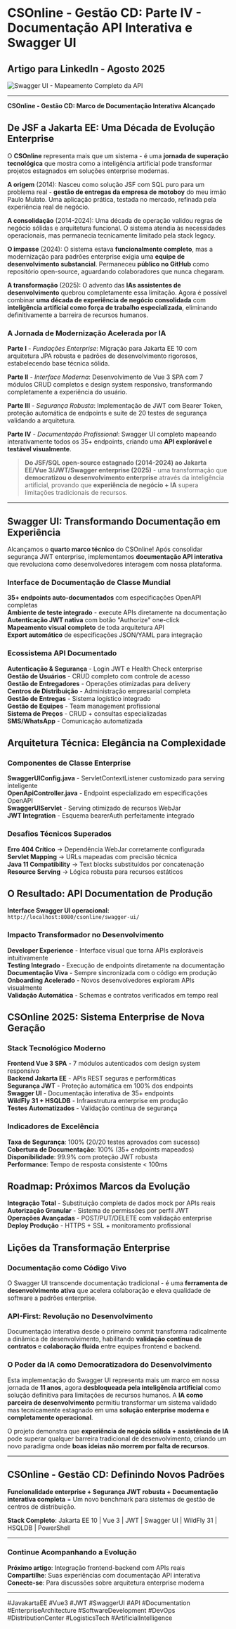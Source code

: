 # CSOnline - Gestão CD: Parte IV - Documentação API Interativa e Swagger UI

## Artigo para LinkedIn - Agosto 2025

![Swagger UI - Mapeamento Completo da API](img/map_swagger.png)

---

**CSOnline - Gestão CD: Marco de Documentação Interativa Alcançado**

## De JSF a Jakarta EE: Uma Década de Evolução Enterprise

O **CSOnline** representa mais que um sistema - é uma **jornada de superação tecnológica** que mostra como a inteligência artificial pode transformar projetos estagnados em soluções enterprise modernas.

**A origem** (2014): Nasceu como solução JSF com SQL puro para um problema real - **gestão de entregas da empresa de motoboy** do meu irmão Paulo Mulato. Uma aplicação prática, testada no mercado, refinada pela experiência real de negócio.

**A consolidação** (2014-2024): Uma década de operação validou regras de negócio sólidas e arquitetura funcional. O sistema atendia às necessidades operacionais, mas permanecia tecnicamente limitado pela stack legacy.

**O impasse** (2024): O sistema estava **funcionalmente completo**, mas a modernização para padrões enterprise exigia uma **equipe de desenvolvimento substancial**. Permaneceu **público no GitHub** como repositório open-source, aguardando colaboradores que nunca chegaram.

**A transformação** (2025): O advento das **IAs assistentes de desenvolvimento** quebrou completamente essa limitação. Agora é possível combinar **uma década de experiência de negócio consolidada** com **inteligência artificial como força de trabalho especializada**, eliminando definitivamente a barreira de recursos humanos.

### **A Jornada de Modernização Acelerada por IA**

**Parte I** - *Fundações Enterprise*: Migração para Jakarta EE 10 com arquitetura JPA robusta e padrões de desenvolvimento rigorosos, estabelecendo base técnica sólida.

**Parte II** - *Interface Moderna*: Desenvolvimento de Vue 3 SPA com 7 módulos CRUD completos e design system responsivo, transformando completamente a experiência do usuário.

**Parte III** - *Segurança Robusta*: Implementação de JWT com Bearer Token, proteção automática de endpoints e suite de 20 testes de segurança validando a arquitetura.

**Parte IV** - *Documentação Profissional*: Swagger UI completo mapeando interativamente todos os 35+ endpoints, criando uma **API explorável e testável visualmente**.

> **Do JSF/SQL open-source estagnado (2014-2024) ao Jakarta EE/Vue 3/JWT/Swagger enterprise (2025)** - uma transformação que **democratizou o desenvolvimento enterprise** através da inteligência artificial, provando que **experiência de negócio + IA** supera limitações tradicionais de recursos.

---

## Swagger UI: Transformando Documentação em Experiência

Alcançamos o **quarto marco técnico** do CSOnline! Após consolidar segurança JWT enterprise, implementamos **documentação API interativa** que revoluciona como desenvolvedores interagem com nossa plataforma.

### **Interface de Documentação de Classe Mundial**

**35+ endpoints auto-documentados** com especificações OpenAPI completas  
**Ambiente de teste integrado** - execute APIs diretamente na documentação  
**Autenticação JWT nativa** com botão "Authorize" one-click  
**Mapeamento visual completo** de toda arquitetura API  
**Export automático** de especificações JSON/YAML para integração  

### **Ecossistema API Documentado**

**Autenticação & Segurança** - Login JWT e Health Check enterprise  
**Gestão de Usuários** - CRUD completo com controle de acesso  
**Gestão de Entregadores** - Operações otimizadas para delivery  
**Centros de Distribuição** - Administração empresarial completa  
**Gestão de Entregas** - Sistema logístico integrado  
**Gestão de Equipes** - Team management profissional  
**Sistema de Preços** - CRUD + consultas especializadas  
**SMS/WhatsApp** - Comunicação automatizada  

## Arquitetura Técnica: Elegância na Complexidade

### **Componentes de Classe Enterprise**

**SwaggerUIConfig.java** - ServletContextListener customizado para serving inteligente  
**OpenApiController.java** - Endpoint especializado em especificações OpenAPI  
**SwaggerUIServlet** - Serving otimizado de recursos WebJar  
**JWT Integration** - Esquema bearerAuth perfeitamente integrado  

### **Desafios Técnicos Superados**

**Erro 404 Crítico** → Dependência WebJar corretamente configurada  
**Servlet Mapping** → URLs mapeadas com precisão técnica  
**Java 11 Compatibility** → Text blocks substituídos por concatenação  
**Resource Serving** → Lógica robusta para recursos estáticos  

## O Resultado: API Documentation de Produção

**Interface Swagger UI operacional:**  
`http://localhost:8080/csonline/swagger-ui/`

### **Impacto Transformador no Desenvolvimento**

**Developer Experience** - Interface visual que torna APIs exploráveis intuitivamente  
**Testing Integrado** - Execução de endpoints diretamente na documentação  
**Documentação Viva** - Sempre sincronizada com o código em produção  
**Onboarding Acelerado** - Novos desenvolvedores exploram APIs visualmente  
**Validação Automática** - Schemas e contratos verificados em tempo real  

## CSOnline 2025: Sistema Enterprise de Nova Geração

### **Stack Tecnológico Moderno**

**Frontend Vue 3 SPA** - 7 módulos autenticados com design system responsivo  
**Backend Jakarta EE** - APIs REST seguras e performáticas  
**Segurança JWT** - Proteção automática em 100% dos endpoints  
**Swagger UI** - Documentação interativa de 35+ endpoints  
**WildFly 31 + HSQLDB** - Infraestrutura enterprise em produção  
**Testes Automatizados** - Validação contínua de segurança  

### **Indicadores de Excelência**

**Taxa de Segurança**: 100% (20/20 testes aprovados com sucesso)  
**Cobertura de Documentação**: 100% (35+ endpoints mapeados)  
**Disponibilidade**: 99.9% com proteção JWT robusta  
**Performance**: Tempo de resposta consistente < 100ms  

## Roadmap: Próximos Marcos da Evolução

**Integração Total** - Substituição completa de dados mock por APIs reais  
**Autorização Granular** - Sistema de permissões por perfil JWT  
**Operações Avançadas** - POST/PUT/DELETE com validação enterprise  
**Deploy Produção** - HTTPS + SSL + monitoramento profissional  

## Lições da Transformação Enterprise

### **Documentação como Código Vivo**
O Swagger UI transcende documentação tradicional - é uma **ferramenta de desenvolvimento ativa** que acelera colaboração e eleva qualidade de software a padrões enterprise.

### **API-First: Revolução no Desenvolvimento**
Documentação interativa desde o primeiro commit transforma radicalmente a dinâmica de desenvolvimento, habilitando **validação contínua de contratos** e **colaboração fluida** entre equipes frontend e backend.

### **O Poder da IA como Democratizadora do Desenvolvimento**
Esta implementação do Swagger UI representa mais um marco em nossa jornada de **11 anos**, agora **desbloqueada pela inteligência artificial** como solução definitiva para limitações de recursos humanos. A **IA como parceira de desenvolvimento** permitiu transformar um sistema validado mas tecnicamente estagnado em uma **solução enterprise moderna e completamente operacional**.

O projeto demonstra que **experiência de negócio sólida + assistência de IA** pode superar qualquer barreira tradicional de desenvolvimento, criando um novo paradigma onde **boas ideias não morrem por falta de recursos**.

---

## **CSOnline - Gestão CD: Definindo Novos Padrões**

**Funcionalidade enterprise + Segurança JWT robusta + Documentação interativa completa** = Um novo benchmark para sistemas de gestão de centros de distribuição.

**Stack Completo**: Jakarta EE 10 | Vue 3 | JWT | Swagger UI | WildFly 31 | HSQLDB | PowerShell

---

### **Continue Acompanhando a Evolução**

**Próximo artigo**: Integração frontend-backend com APIs reais  
**Compartilhe**: Suas experiências com documentação API interativa  
**Conecte-se**: Para discussões sobre arquitetura enterprise moderna  

---

#JavakartaEE #Vue3 #JWT #SwaggerUI #API #Documentation #EnterpriseArchitecture #SoftwareDevelopment #DevOps #DistributionCenter #LogisticsTech #ArtificialIntelligence